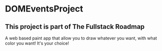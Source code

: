 # DOMEventsProject
<h2>This project is part of The Fullstack Roadmap</h2>

<p> A web based paint app that allow you to draw whatever you want, with what color you want! It's your choice!</p>
<img href="DOMEventsProject/Screenshot_2020-05-03 Screenshot(1).png">
